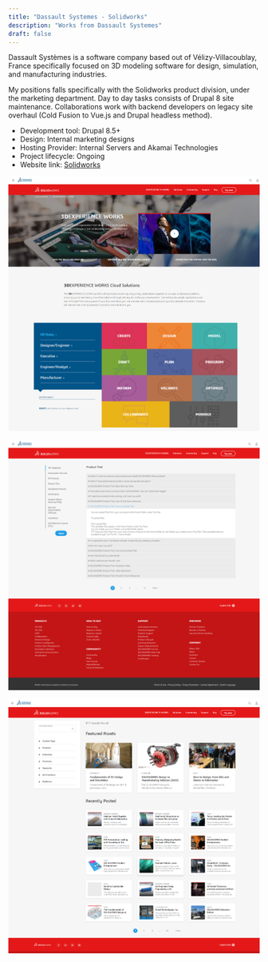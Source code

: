 ```yaml
---
title: "Dassault Systemes - Solidworks"
description: "Works from Dassault Systemes"
draft: false
---
```

  
Dassault Systèmes is a software company based out of Vélizy-Villacoublay, France specifically focused on 3D modeling software for design, simulation, and manufacturing industries.

My positions falls specifically with the Solidworks product division, under the marketing department. Day to day tasks consists of Drupal 8 site maintenance. Collaborations work with backend developers on legacy site overhaul (Cold Fusion to Vue.js and Drupal headless method).

- Development tool: Drupal 8.5+  
- Design: Internal marketing designs  
- Hosting Provider: Internal Servers and Akamai Technologies  
- Project lifecycle: Ongoing  
- Website link: [Solidworks](https://www.solidworks.com/)   

![Solidworks homepage](../../assets/portfolio/ds/feature/feature-ds-page-3dexperience-1.jpg)

![Solidworks FAQ page](../../assets/portfolio/ds/feature/feature-ds-page-faq.jpg)

![Solidworks resource center page](../../assets/portfolio/ds/feature/feature-ds-page-resource-center-1.jpg)